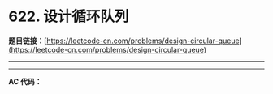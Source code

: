 # 622. 设计循环队列

**题目链接：**[https://leetcode-cn.com/problems/design-circular-queue](https://leetcode-cn.com/problems/design-circular-queue)

---

<Cards card="leetcode_622_design-circular-queue"></Cards>

---

**AC 代码：**

```java

```